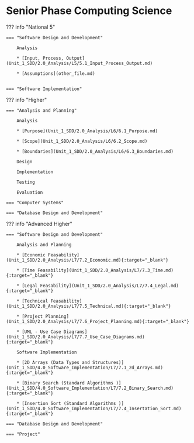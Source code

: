 # Senior Phase Computing Science

??? info "National 5"

    === "Software Design and Development"
        
        Analysis

        * [Input, Process, Output](Unit_1_SDD/2.0_Analysis/L5/5.1_Input_Process_Output.md)

        * [Assumptions](other_file.md)


    === "Software Implementation"

??? info "Higher"

    === "Analysis and Planning"
        
        Analysis

        * [Purpose](Unit_1_SDD/2.0_Analysis/L6/6.1_Purpose.md)

        * [Scope](Unit_1_SDD/2.0_Analysis/L6/6.2_Scope.md)

        * [Boundaries](Unit_1_SDD/2.0_Analysis/L6/6.3_Boundaries.md)

        Design

        Implementation

        Testing

        Evaluation

    === "Computer Systems"

    === "Database Design and Development"

??? info "Advanced Higher"

    === "Software Design and Development"
        
        Analysis and Planning

        * [Economic Feasability](Unit_1_SDD/2.0_Analysis/L7/7.2_Economic.md){:target="_blank"}

        * [Time Feasability](Unit_1_SDD/2.0_Analysis/L7/7.3_Time.md){:target="_blank"}

        * [Legal Feasability](Unit_1_SDD/2.0_Analysis/L7/7.4_Legal.md){:target="_blank"}

        * [Technical Feasability](Unit_1_SDD/2.0_Analysis/L7/7.5_Technical.md){:target="_blank"}

        * [Project Planning](Unit_1_SDD/2.0_Analysis/L7/7.6_Project_Planning.md){:target="_blank"}

        * [UML - Use Case Diagrams](Unit_1_SDD/2.0_Analysis/L7/7.7_Use_Case_Diagrams.md){:target="_blank"}

        Software Implementation

        * [2D Arrays (Data Types and Structures)](Unit_1_SDD/4.0_Software_Implementation/L7/7.1_2d_Arrays.md){:target="_blank"}

        * [Binary Search (Standard Algorithms )](Unit_1_SDD/4.0_Software_Implementation/L7/7.2_Binary_Search.md){:target="_blank"}

        * [Insertion Sort (Standard Algorithms )](Unit_1_SDD/4.0_Software_Implementation/L7/7.4_Insertation_Sort.md){:target="_blank"}
    
    === "Database Design and Development"

    === "Project"

